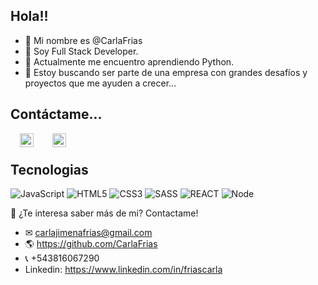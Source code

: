 ## Hola!!

- 👋 Mi nombre es @CarlaFrias
- 👀 Soy Full Stack Developer.
- 🌱 Actualmente me encuentro aprendiendo Python.
- 💞️ Estoy buscando ser parte de una empresa con grandes desafíos y proyectos que me ayuden a crecer...


## Contáctame...

[<img style='margin:0 15px' align="left" alt="CARLA FRIAS | LinkedIn" width="22px" src="https://cdn.jsdelivr.net/npm/simple-icons@v3/icons/linkedin.svg" />][linkedin] 
[<img style='margin:0 15px' align="left" alt="carlafrias | codewars" width="22px" src="https://cdn.jsdelivr.net/npm/simple-icons@3.12.1/icons/codewars.svg" />][codewars]
<br />

## Tecnologias

![JavaScript](https://img.shields.io/badge/-JavaScript-000000?style=flat&logo=javascript)
![HTML5](https://img.shields.io/badge/-HTML5-000000?style=flat&logo=html5)
![CSS3](https://img.shields.io/badge/-CSS-000000?style=flat&logo=css3)
![SASS](https://img.shields.io/badge/-SASS-000000?style=flat&logo=sass)
![REACT](https://img.shields.io/badge/-REACT-000000?style=flat&logo=react)
![Node](https://img.shields.io/badge/-Node-000000?style=flat&logo=node.js) 


[linkedin]: https://www.linkedin.com/in/friascarla
[codewars]:https://www.codewars.com/users/carlajimenafrias

👋 ¿Te interesa saber más de mi? Contactame!
 - ✉ carlajimenafrias@gmail.com
 - 🌎 https://github.com/CarlaFrias
 - 📞 +543816067290
 - Linkedin: https://www.linkedin.com/in/friascarla

